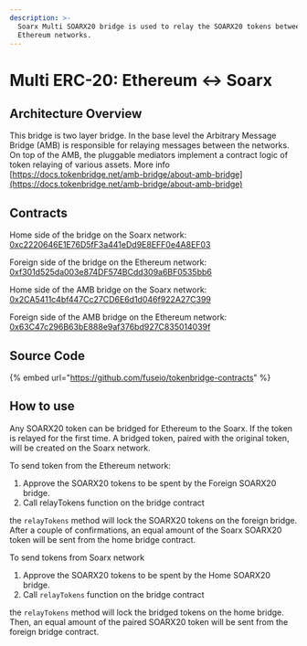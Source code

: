 ```yaml
---
description: >-
  Soarx Multi SOARX20 bridge is used to relay the SOARX20 tokens between Soarx and
  Ethereum networks.
---
```


# Multi ERC-20: Ethereum ↔ Soarx

## Architecture Overview

This bridge is two layer bridge. In the base level the  Arbitrary Message Bridge \(AMB\) is responsible for relaying messages between the networks. On top of the AMB,  the pluggable mediators implement a contract logic of token relaying of various assets. More info [https://docs.tokenbridge.net/amb-bridge/about-amb-bridge](https://docs.tokenbridge.net/amb-bridge/about-amb-bridge)

## Contracts

Home side of the bridge on the Soarx network: [0xc2220646E1E76D5fF3a441eDd9E8EFF0e4A8EF03](https://soarxscan.org/address/0xc2220646E1E76D5fF3a441eDd9E8EFF0e4A8EF03)

Foreign side of the bridge on the Ethereum network: [0xf301d525da003e874DF574BCdd309a6BF0535bb6](https://etherscan.io/address/0xf301d525da003e874DF574BCdd309a6BF0535bb6)

Home side of the AMB bridge on the Soarx network: [0x2CA5411c4bf447Cc27CD6E6d1d046f922A27C399](https://soarxscan.org/address/0x2CA5411c4bf447Cc27CD6E6d1d046f922A27C399/transactions)

Foreign side of the AMB bridge on the Ethereum network: [0x63C47c296B63bE888e9af376bd927C835014039f](https://etherscan.io/address/0x63C47c296B63bE888e9af376bd927C835014039f)

## Source Code

{% embed url="https://github.com/fuseio/tokenbridge-contracts" %}

## How to use

Any SOARX20 token can be bridged for Ethereum to the Soarx. If the token is relayed for the first time. A bridged token, paired with the original token, will be created on the Soarx network. 

To send token from the Ethereum network:

1. Approve the SOARX20 tokens to be spent by the Foreign SOARX20 bridge. 
2. Call relayTokens function on the bridge contract

the `relayTokens` method will lock the SOARX20 tokens on the foreign bridge. After a couple of confirmations, an equal amount of the Soarx SOARX20 token will be sent from the home bridge contract.

To send tokens from Soarx network

1. Approve the SOARX20 tokens to be spent by the Home SOARX20 bridge. 
2. Call `relayTokens` function on the bridge contract

the `relayTokens` method will lock the bridged tokens on the home bridge. Then, an equal amount of the paired SOARX20 token will be sent from the foreign bridge contract.



